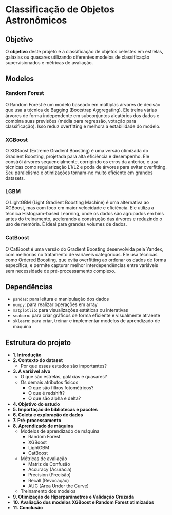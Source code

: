 # Classificação de Objetos Astronômicos


## Objetivo

O **objetivo** deste projeto é a classificação de objetos celestes em estrelas, galáxias ou quasares utilizando diferentes modelos de
classificação supervisionados e métricas de avaliação. 


## Modelos
 
### Random Forest

O Random Forest é um modelo baseado em múltiplas árvores de decisão que usa a técnica de Bagging (Bootstrap Aggregating). Ele treina várias árvores de forma independente em subconjuntos aleatórios dos dados e combina suas previsões (média para regressão, votação para classificação). Isso reduz overfitting e melhora a estabilidade do modelo.

### XGBoost
O XGBoost (Extreme Gradient Boosting) é uma versão otimizada do Gradient Boosting, projetada para alta eficiência e desempenho. Ele constrói árvores sequencialmente, corrigindo os erros da anterior, e usa técnicas como regularização L1/L2 e poda de árvores para evitar overfitting. Seu paralelismo e otimizações tornam-no muito eficiente em grandes datasets.

### LGBM 
O LightGBM (Light Gradient Boosting Machine) é uma alternativa ao XGBoost, mas com foco em maior velocidade e eficiência. Ele utiliza a técnica Histogram-based Learning, onde os dados são agrupados em bins antes do treinamento, acelerando a construção das árvores e reduzindo o uso de memória. É ideal para grandes volumes de dados.

### CatBoost 
O CatBoost é uma versão do Gradient Boosting desenvolvida pela Yandex, com melhorias no tratamento de variáveis categóricas. Ele usa técnicas como Ordered Boosting, que evita overfitting ao ordenar os dados de forma específica, e permite capturar melhor interdependências entre variáveis sem necessidade de pré-processamento complexo.


## Dependências
- ```pandas```: para leitura e manipulação dos dados
- ```numpy```: para realizar operações em array
- ```matplotlib```: para visualizações estáticas ou interativas
- ```seaborn```: para criar gráficos de forma eficiente e visualmente atraente
- ```sklearn```: para criar, treinar e implementar modelos de aprendizado de máquina

## Estrutura do projeto

- **1. Introdução**
- **2. Contexto do dataset**
  - Por que esses estudos são importantes?
- **3. A variável alvo**
  - O que são estrelas, galáxias e quasares?
  - Os demais atributos físicos
    - O que são filtros fotométricos?
    - O que é redshift?
    - O que são alpha e delta?
- **4. Objetivo do estudo**
- **5. Importação de bibliotecas e pacotes**
- **6. Coleta e exploração de dados**
- **7. Pré-processamento**
- **8. Aprendizado de máquina**
  - Modelos de aprendizado de máquina
    - Random Forest
    - XGBoost
    - LightGBM
    - CatBoost
  - Métricas de avaliação
    - Matriz de Confusão
    - Accuracy (Acurácia)
    - Precision (Precisão)
    - Recall (Revocação)
    - AUC (Area Under the Curve)
  - Treinamento dos modelos
- **9. Otimização de Hiperparâmetros e Validação Cruzada**
- **10. Avaliação dos modelos XGBoost e Random Forest otimizados** 
- **11. Conclusão**
